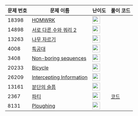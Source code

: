 | 문제 번호 | 문제 이름 | 난이도 | 풀이 코드 |
| --- | --- | --- | --- |
| 18398 | [HOMWRK](https://www.acmicpc.net/problem/18398) | <img height="25px" width="25px=" src="https://static.solved.ac/tier_small/2.svg"/> |  |
| 14898 | [서로 다른 수와 쿼리 2](https://www.acmicpc.net/problem/14898) | <img height="25px" width="25px=" src="https://static.solved.ac/tier_small/22.svg"/> |  |
| 13263 | [나무 자르기](https://www.acmicpc.net/problem/13263) | <img height="25px" width="25px=" src="https://static.solved.ac/tier_small/19.svg"/> |  |
| 4008 | [특공대](https://www.acmicpc.net/problem/4008) | <img height="25px" width="25px=" src="https://static.solved.ac/tier_small/21.svg"/> |  |
| 3408 | [Non-boring sequences](https://www.acmicpc.net/problem/3408) | <img height="25px" width="25px=" src="https://static.solved.ac/tier_small/22.svg"/> |  |
| 20233 | [Bicycle](https://www.acmicpc.net/problem/20233) | <img height="25px" width="25px=" src="https://static.solved.ac/tier_small/2.svg"/> |  |
| 26209 | [Intercepting Information](https://www.acmicpc.net/problem/26209) | <img height="25px" width="25px=" src="https://static.solved.ac/tier_small/1.svg"/> |  |
| 13161 | [분단의 슬픔](https://www.acmicpc.net/problem/13161) | <img height="25px" width="25px=" src="https://static.solved.ac/tier_small/20.svg"/> |  |
| 2367 | [파티](https://www.acmicpc.net/problem/2367) | <img height="25px" width="25px=" src="https://static.solved.ac/tier_small/17.svg"/> | [코드](<https://github.com/ingyu1008/Algorithm-Problem-Solving/tree/master/Baekjoon%20Online%20Judge/파티/solution.cpp>) |
| 8131 | [Ploughing](https://www.acmicpc.net/problem/8131) | <img height="25px" width="25px=" src="https://static.solved.ac/tier_small/23.svg"/> |  |
